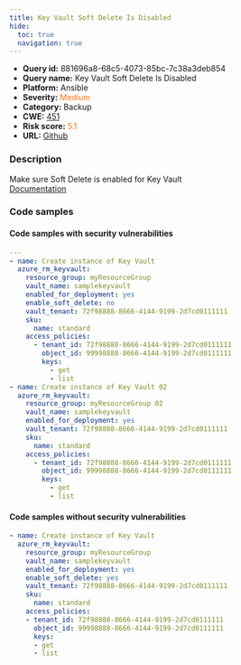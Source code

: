 ```yaml
---
title: Key Vault Soft Delete Is Disabled
hide:
  toc: true
  navigation: true
---
```


<style>
  .highlight .hll {
    background-color: #ff171742;
  }
  .md-content {
    max-width: 1100px;
    margin: 0 auto;
  }
</style>

-   **Query id:** 881696a8-68c5-4073-85bc-7c38a3deb854
-   **Query name:** Key Vault Soft Delete Is Disabled
-   **Platform:** Ansible
-   **Severity:** <span style="color:#ff7213">Medium</span>
-   **Category:** Backup
-   **CWE:** <a href="https://cwe.mitre.org/data/definitions/451.html" onclick="newWindowOpenerSafe(event, 'https://cwe.mitre.org/data/definitions/451.html')">451</a>
-   **Risk score:** <span style="color:#ff7213">5.1</span>
-   **URL:** [Github](https://github.com/Checkmarx/kics/tree/master/assets/queries/ansible/azure/key_vault_soft_delete_is_disabled)

### Description
Make sure Soft Delete is enabled for Key Vault<br>
[Documentation](https://docs.ansible.com/ansible/latest/collections/azure/azcollection/azure_rm_keyvault_module.html#parameter-enable_soft_delete)

### Code samples
#### Code samples with security vulnerabilities
```yaml title="Positive test num. 1 - yaml file" hl_lines="18 7"
---
- name: Create instance of Key Vault
  azure_rm_keyvault:
    resource_group: myResourceGroup
    vault_name: samplekeyvault
    enabled_for_deployment: yes
    enable_soft_delete: no
    vault_tenant: 72f98888-8666-4144-9199-2d7cd0111111
    sku:
      name: standard
    access_policies:
      - tenant_id: 72f98888-8666-4144-9199-2d7cd0111111
        object_id: 99998888-8666-4144-9199-2d7cd0111111
        keys:
          - get
          - list
- name: Create instance of Key Vault 02
  azure_rm_keyvault:
    resource_group: myResourceGroup 02
    vault_name: samplekeyvault
    enabled_for_deployment: yes
    vault_tenant: 72f98888-8666-4144-9199-2d7cd0111111
    sku:
      name: standard
    access_policies:
      - tenant_id: 72f98888-8666-4144-9199-2d7cd0111111
        object_id: 99998888-8666-4144-9199-2d7cd0111111
        keys:
          - get
          - list

```


#### Code samples without security vulnerabilities
```yaml title="Negative test num. 1 - yaml file"
- name: Create instance of Key Vault
  azure_rm_keyvault:
    resource_group: myResourceGroup
    vault_name: samplekeyvault
    enabled_for_deployment: yes
    enable_soft_delete: yes
    vault_tenant: 72f98888-8666-4144-9199-2d7cd0111111
    sku:
      name: standard
    access_policies:
    - tenant_id: 72f98888-8666-4144-9199-2d7cd0111111
      object_id: 99998888-8666-4144-9199-2d7cd0111111
      keys:
      - get
      - list

```

